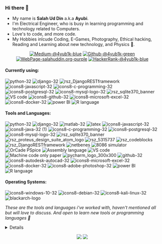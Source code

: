 ### Hi there 👋

<p align="center">
  <ul>
    <li>My name is <b>Salah Ud Din</b> a.k.a <b>Ayubi</b>.</li>
    <li>I'm Electrical Engineer, who is busy in learning programming and technology related to Computers.</li>
    <li>Love's to code, and more code.</li>
    <li>My Hobbies inlcude Coding, E-Games, Photography, Ethical hacking, Reading and Learning about new technology, and Physics 🙂.</li>
  </ul>
</p>

<p align="center">
  <a href="https://medium.com/@4yub1k"><img alt="Medium-@4yub1k-blue" src="https://img.shields.io/badge/Medium (My Blog)-%404yub1k-white?style=flat-square"><a>
  <a href="https://github.com/4yub1k"><img alt="Github-@4yub1k-green" src="https://img.shields.io/badge/GitHub-%404yub1k-green?style=flat-square"><a>
    <a href="https://salahuddin.org/"><img alt="WebPage-salahuddin.org-purple" src="https://img.shields.io/badge/Portfolio-%404yub1k-purple?style=flat-square"><a>
  <a href="https://www.hackerrank.com/4yub1k"><img alt="HackerRank-@4yub1k-blue" src="https://img.shields.io/badge/HackerRank-%404yub1k-blue?style=flat-square"><a>
 <!-- <a href="https://www.youtube.com/@nerdyayubi"><img alt="HackerRank-@4yub1k-blue" src="https://user-images.githubusercontent.com/45902447/210226235-437c2141-ffd1-49ea-84b6-3c16b69b6d98.svg"><a>
 -->
</p>
  
#### Currently using:
![python-32](https://user-images.githubusercontent.com/45902447/183979822-27f9f41f-63fe-47fa-8709-2cfa6714a936.png)
![django-32](https://user-images.githubusercontent.com/45902447/183980088-6288e8b5-fd51-4ef6-97b8-368110676858.png)
![rsz_DjangoRESTframework](https://user-images.githubusercontent.com/45902447/183988092-0f9a7fb1-72e8-45fb-9da4-717099dce469.png)
![icons8-javascript-32](https://user-images.githubusercontent.com/45902447/183982779-cf5f2203-6abb-4874-ac1b-80c5d867166f.png)
![icons8-c-programming-32](https://user-images.githubusercontent.com/45902447/183983322-db3fb3bd-b57e-435a-8f62-f441ef16a9f7.png)
![icons8-postgresql-32](https://user-images.githubusercontent.com/45902447/183983917-00a342e0-c04c-4ab9-b52f-67eb4e012e26.png)
![icons8-mysql-logo-32](https://user-images.githubusercontent.com/45902447/183983929-f1bbf7d1-ef5a-4b07-8d6a-f3da1a52cfff.png)
![rsz_sqlite370_banner](https://user-images.githubusercontent.com/45902447/183986394-b022007b-1c78-4f93-b9ed-9f06d6dacc46.png)
![VS code](https://user-images.githubusercontent.com/45902447/184091933-abd8a773-1d3d-4e6f-8028-d288c0e11788.png)
![icons8-github-32](https://user-images.githubusercontent.com/45902447/184094942-eba6d5ca-1a6d-40c8-9afe-d8f599dfec6b.png)
![icons8-microsoft-excel-32](https://user-images.githubusercontent.com/45902447/184095940-2b9537ec-ed75-4eb5-8eb4-63f83e3b48c5.png)
![icons8-docker-32](https://user-images.githubusercontent.com/45902447/184097448-082612d1-8a34-415d-b547-296d9fd5d618.png)
![power BI](https://user-images.githubusercontent.com/45902447/189513591-1aa5c1a3-0be0-4c19-b6ee-aef8e6e633bd.png)
![R language](https://user-images.githubusercontent.com/45902447/189513651-2467a782-58c1-4bf6-aeaf-78622b33529a.png)

#### Tools and Languages:
![python-32](https://user-images.githubusercontent.com/45902447/183979822-27f9f41f-63fe-47fa-8709-2cfa6714a936.png)
![django-32](https://user-images.githubusercontent.com/45902447/183980088-6288e8b5-fd51-4ef6-97b8-368110676858.png)
![matlab-32](https://user-images.githubusercontent.com/45902447/183980369-6368495c-ef11-4385-b6dc-ca991da7a4fb.png)
![latex](https://user-images.githubusercontent.com/45902447/183980974-0e2a075f-68d9-4fdc-be4f-83b53bddf49c.png)
![icons8-javascript-32](https://user-images.githubusercontent.com/45902447/183982779-cf5f2203-6abb-4874-ac1b-80c5d867166f.png)
![icons8-java-32 (1)](https://user-images.githubusercontent.com/45902447/183983173-a4cea24a-a2a1-4378-b499-32a645b775a0.png)
![icons8-c-programming-32](https://user-images.githubusercontent.com/45902447/183983322-db3fb3bd-b57e-435a-8f62-f441ef16a9f7.png)
![icons8-postgresql-32](https://user-images.githubusercontent.com/45902447/183983917-00a342e0-c04c-4ab9-b52f-67eb4e012e26.png)
![icons8-mysql-logo-32](https://user-images.githubusercontent.com/45902447/183983929-f1bbf7d1-ef5a-4b07-8d6a-f3da1a52cfff.png)
![rsz_sqlite370_banner](https://user-images.githubusercontent.com/45902447/183986394-b022007b-1c78-4f93-b9ed-9f06d6dacc46.png)
![rsz_proteus_design_suite_atom_logo](https://user-images.githubusercontent.com/45902447/183986708-ac2dccac-64d6-470f-8d45-49ac0537a4f8.png)
![rsz_5315737](https://user-images.githubusercontent.com/45902447/183987524-721e53a4-7b76-4d43-a05c-838f9b1d8188.png)
![rsz_codeblocks](https://user-images.githubusercontent.com/45902447/183987823-3092505e-bce6-46b8-8736-c0bea114edf5.png)
![rsz_DjangoRESTframework](https://user-images.githubusercontent.com/45902447/183988092-0f9a7fb1-72e8-45fb-9da4-717099dce469.png)
![netbenes](https://user-images.githubusercontent.com/45902447/184089433-ccc3d037-6370-45fb-8b7f-c1f6d2d19e5f.png)
![8086 simulator](https://user-images.githubusercontent.com/45902447/184089775-acbd0b2b-6613-42d0-a792-221a9bd0b3f2.png)
![OrCade PSpice](https://user-images.githubusercontent.com/45902447/184090392-9a0b5f4d-cf9b-4f53-9c77-8a746eb68d1e.png)
![Assembly language](https://user-images.githubusercontent.com/45902447/184090609-dd699c06-a1c1-4396-ad1c-4d23251fb7b7.png)
![VS code](https://user-images.githubusercontent.com/45902447/184091933-abd8a773-1d3d-4e6f-8028-d288c0e11788.png)
![Machine code only paper](https://user-images.githubusercontent.com/45902447/184093301-62717bcd-b368-4166-b9f1-7677462005f3.png)
![pycharm_logo_300x300](https://user-images.githubusercontent.com/45902447/184093976-3a5cd5c9-6e42-4497-aa1a-17818b998807.png)
![github-32](https://user-images.githubusercontent.com/45902447/184094942-eba6d5ca-1a6d-40c8-9afe-d8f599dfec6b.png)
![icons8-autodesk-autocad-32](https://user-images.githubusercontent.com/45902447/184095572-3f64805b-34b9-4476-a68c-b1613cd1a5ae.png)
![icons8-microsoft-excel-32](https://user-images.githubusercontent.com/45902447/184095940-2b9537ec-ed75-4eb5-8eb4-63f83e3b48c5.png)
![icons8-docker-32](https://user-images.githubusercontent.com/45902447/184097448-082612d1-8a34-415d-b547-296d9fd5d618.png)
![icons8-adobe-photoshop-32](https://user-images.githubusercontent.com/45902447/184098029-b7c60423-a1c2-4bed-a632-35568e53e578.png)
![power BI](https://user-images.githubusercontent.com/45902447/189513591-1aa5c1a3-0be0-4c19-b6ee-aef8e6e633bd.png)
![R language](https://user-images.githubusercontent.com/45902447/189513651-2467a782-58c1-4bf6-aeaf-78622b33529a.png)

#### Operating Systems:
![icons8-windows-10-32](https://user-images.githubusercontent.com/45902447/184094940-0ece50b8-7fa0-4342-aff3-f810eb4f3153.png)
![icons8-debian-32](https://user-images.githubusercontent.com/45902447/184095044-869fc7ae-3c91-478b-ad5a-7bf9dfe461e1.png)
![icons8-kali-linux-32](https://user-images.githubusercontent.com/45902447/184095050-efea20c1-16be-4c29-af4e-079a4d6a4776.png)
![blackarch-logo](https://user-images.githubusercontent.com/45902447/184095350-00a3f913-5e8e-4b94-a824-798a20900f7e.png)

_These are the tools and languages i've worked with, haven't mentioned all but will love to discuss. And open to learn new tools or programming languages 🙂_ 

<details><summary><b>Click:</b> For Organized GIT Repositories</summary>
        
<!-- <p align="center">
    <h2>Organized GIT Repositories</h2>
</p> -->

>NOTE : **My personal use Projects/scripts are not included.**
<h3>Django/DjangoREST</h3>
<uo>
<li><a href="https://github.com/4yub1k/djblog">My Blog - Clean & Simple </a> </li>
  <li><a href="https://github.com/4yub1k/drf_api">DRF Poll API</a> </li>
  <li><a href="https://github.com/4yub1k/djAI">Django OpenAI</a> </li>
  <li><a href="https://github.com/4yub1k/scientific-computing-with-python">Scientific Computing with Python</a> </li>
  <li><a href="https://github.com/4yub1k/movie-rest-api">Movies DB</a> </li>
  <li><a href="https://github.com/4yub1k/country-django-api">Countries information </a> </li>
  <li><a href="https://salahuddin.org">My Portfolio</a> </li>
  <li><a href="https://github.com/4yub1k/job-portal-django">Jobs Portal</a> </li>
  <li><a href="https://github.com/4yub1k/real-estate-project">Real E-state</a> </li>
  <li><a href="https://github.com/4yub1k/mcqs-webspage-django">E Learning (MCQS)</a> </li>
  <li><a href="https://github.com/4yub1k/django-rest-api">Blog</a> </li>
  <li><a href="https://github.com/4yub1k/captive-portal">Captive Portal</a> </li>
</uo>

<h3>Python/PyQt5/Tkinter/Kivy</h3>
<uo>
  <li><a href="https://github.com/4yub1k/kivy-openai">Open AI Kivy Mobile App</a> </li>
  <li><a href="https://github.com/4yub1k/simple-bar">Simple Bar</a> </li>
  <li><a href="https://github.com/4yub1k/database-dummy-data">Dummy DB Generator</a> </li>
  <li><a href="https://github.com/4yub1k/scan-site">Site Scanner/Enumeration</a> </li>
  <li><a href="https://github.com/4yub1k/Extending-C">Ctypes/C-PythonAPI Module</a> </li>
  <li><a href="https://github.com/4yub1k/user-random-details">User Data Generator</a> </li>
  <li><a href="https://github.com/4yub1k/Machine-learnings">Machine Learning</a> </li>
  <li><a href="https://github.com/4yub1k/ip_icmp">IP/ICMP Manual Packet Craft</a> </li>
  <li><a href="https://github.com/4yub1k/tcp_ip">IP/TCP Manual Packet Craft</a> </li>
  <li><a href="https://github.com/4yub1k/Python-Wifi-Password-Code-Gui-">Wifi Key Reveal</a> </li>
  <li><a href="https://github.com/4yub1k/Python-WebsiteBlocker.py">Block Webpage PC</a> </li>
  <li><a href="https://github.com/4yub1k/dump_check">Hex Dump Check</a> </li>
  <li><a href="https://salahuddin.org/work/12">Corona Live</a> </li>
</uo>

<h3>Hackerrank</h3>
<uo>
  <li><a href="https://github.com/4yub1k/hackerrank">Solutions</a></li>
</uo>

<h3>Snippets/Practice Codes</h3>
<uo>
  <li><a href="https://github.com/4yub1k/django-snippets">Django/DjangoREST</a> </li>
  <li><a href="https://github.com/4yub1k/javascript-practice-code">JavaScript</a> </li>
</uo>

<h3>Linux Server</h3>
<uo>
  <li><a href="https://github.com/4yub1k/linux-server-setup">Server/SSH/NginX</a> </li>
</uo>

<h3>JavaScript</h3>
<uo>
  <li><a href="https://github.com/4yub1k/javascript-practice-code/tree/main/1-%20Guess%20number">Guess Number</a> </li>
  <li><a href="https://github.com/4yub1k/javascript-practice-code/tree/main/3-%20Pig%20game">Dice Game</a> </li>
</uo>


<h3>C</h3>
<uo>
  <li><a href="https://github.com/4yub1k/learn-c">Learn C</a> </li>
  <li><a href="https://github.com/4yub1k/Extending-C">Ctypes/C-PythonAPI Module</a> </li>
  <li><a href="https://salahuddin.org/work/11">APFC </li>
  <li><a href="https://github.com/4yub1k/learn-c/blob/main/ticTac.c">TicTacToe</li>
 
</uo>

<h3>Assembly</h3>
<uo>
  <li><a href="https://github.com/4yub1k/3-bit-calculator">3-bit Calculator</a> </li>
</uo>

<h3>Matlab</h3>
<uo>
  <li><a href="https://github.com/4yub1k/Tictactoe">TicTacToe</a> </li>
  <li><a href="https://github.com/4yub1k/Lambda-iteration">Lambda-iteration</a> </li>
</uo>
</details>

<p align="center">
  <img src="https://komarev.com/ghpvc/?username=4yub1k&color=lightgrey">
  <img src="https://img.shields.io/github/stars/4yub1k?style=social">
 
</p>
